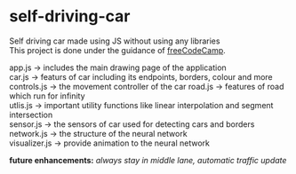 # self-driving-car
Self driving car made using JS without using any libraries<br>
This project is done under the guidance of [freeCodeCamp](https://www.youtube.com/watch?v=Rs_rAxEsAvI&t=5037s).<br> 

app.js -> includes the main drawing page of the application<br>
car.js -> featurs of car including its endpoints, borders, colour and more<br>
controls.js -> the movement controller of the car
road.js -> features of road which run for infinity<br>
utlis.js -> important utility functions like linear interpolation and segment intersection<br>
sensor.js -> the sensors of car used for detecting cars and borders<br>
network.js -> the structure of the neural network<br>
visualizer.js -> provide animation to the neural network


<b>future enhancements:</b>
<i>always stay in middle lane, automatic traffic update</i> 
